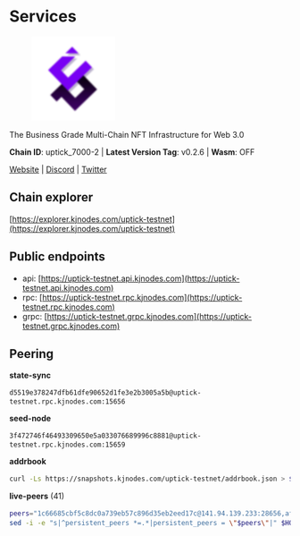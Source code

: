 # Services

<figure><img src="https://raw.githubusercontent.com/kj89/cosmos-images/main/logos/uptick.png" width="150" alt=""><figcaption></figcaption></figure>

The Business Grade Multi-Chain NFT Infrastructure for Web 3.0

**Chain ID**: uptick_7000-2 | **Latest Version Tag**: v0.2.6 | **Wasm**: OFF

[Website](https://uptick.network) | [Discord](https://discord.gg/UzeHS7fu5H) | [Twitter](https://twitter.com/uptickproject)




## Chain explorer
[https://explorer.kjnodes.com/uptick-testnet](https://explorer.kjnodes.com/uptick-testnet)

## Public endpoints

* api: [https://uptick-testnet.api.kjnodes.com](https://uptick-testnet.api.kjnodes.com)
* rpc: [https://uptick-testnet.rpc.kjnodes.com](https://uptick-testnet.rpc.kjnodes.com)
* grpc: [https://uptick-testnet.grpc.kjnodes.com](https://uptick-testnet.grpc.kjnodes.com)

## Peering

**state-sync**

```text
d5519e378247dfb61dfe90652d1fe3e2b3005a5b@uptick-testnet.rpc.kjnodes.com:15656
```

**seed-node**

```text
3f472746f46493309650e5a033076689996c8881@uptick-testnet.rpc.kjnodes.com:15659
```

**addrbook**
```bash
curl -Ls https://snapshots.kjnodes.com/uptick-testnet/addrbook.json > $HOME/.uptickd/config/addrbook.json
```

**live-peers** (41)
```bash
peers="1c66685cbf5c8dc0a739eb57c896d35eb2eed17c@141.94.139.233:28656,af5262526a0800a29a0a7194e1488a9fa62d0005@195.3.223.208:26656,0afb5ce897e69eec34fb32bf87f4a2f93f79e0b3@65.109.65.210:30656,639831661a14e798a3928eb3abc0a6329a172e9c@65.109.112.178:28656,dedd92019e364182bc24e7d4052fd7cefa94a976@65.108.200.60:20656,b9d3fe835ded0b93c39befad43fb3c4964ae740f@91.195.101.100:26656,e24bde7fe207160442fe6b93ee376a739def5757@51.222.248.153:26656,49c86b1fdc3f99ac3108904aef4f64297f3f1415@209.222.97.81:26656,45f58ce671967a10933ea3e2279be03f0ebcb42c@85.114.134.219:16656,57876cfa3a101068885f302df69ff5556720af3b@154.26.137.198:36656,11995495f726f4e4c2ab74862fdb30e87c167448@65.108.195.235:27656,b483acbcae7ccd1244f588144245e9d1124c3de5@88.99.56.200:26666,5739ae6fab71ec95fb3112f4d1ea2845782fa9f7@54.92.137.6:26656,94734f927b16ff91f5e45875396295d6173ca918@74.50.70.118:11574,7dace139a0389ca95c5eda64ddf19a01e6d60d02@95.214.52.206:26656,878101ab9ad2402bfd700a3da58223778461c753@185.245.182.152:26656,b14b4e3a46180eccf00d816aed5338db925e2237@185.225.191.149:26656,7840c994f5d84bf114ebb10ba704ded1c1bd12fd@65.109.112.20:11054,5279dd29f49dc5b0b27802af0d475294144c8e6f@65.109.6.21:26656,1cc42ab449f3e3877d8f69ad78182cf9e07c2475@75.119.159.159:29656,a489dcbd4c5b7ef20d77c51dba217e85c631f463@65.108.105.48:20456,a818920590d15226a206ec4c73b1c5c20c56a435@65.21.134.202:26666,df947c97569978a76c2e9ce2e6bb87a3da64e8e0@199.175.98.112:26656,40a93c4be9e2dcb155d60e174c0e00d6808283e7@65.109.52.56:26656,61fc7df6cfcbe1403405a8ffe5b48f9b6ee75f28@213.136.86.80:46656,1da3e7446d53cdfc7f7170f7976b08964ec9b9f4@65.108.76.44:11693,5badbf826e75a2afc216023dd2e7b8ad0eeb9fa6@136.243.88.91:7060,9fda526bd693e6b35a877a087f0061d4f20a7fba@65.108.108.52:20656,e9fee55fdf6668e4e04927cdd85bbbbc9e9e43b1@209.145.62.101:26656,1266d32b49d7472934028ed09454ebae1c7ce09e@65.108.71.80:26656,b1f4cbece3a83ea55ba28a50281eaa3af9119cd4@65.21.129.95:21256,a3b3712dfd366c5c39f6a6b3265c88c4166da86a@161.97.93.245:26661,52cdb51fe8692dea11de23b8c97c9d947a6eb1c2@51.222.44.116:10656,f58fd7ff25183e7e0dc3c35e667641129a8bc2cd@144.76.27.79:26656,d5519e378247dfb61dfe90652d1fe3e2b3005a5b@65.109.68.190:15656,962d620d21ce5caba3e765501dd9b309cfac234f@78.31.64.11:26356,0aee682fb3453170737149203e5c23d2e0c46058@142.132.253.112:15656,34d28eeb7be1b245fd64ba2df4cdf62b5eb60dd3@202.61.240.155:30001,2298edffe9306e4d9370233c1d29dab567829095@144.91.78.28:26656,70c19420bb2d40c5a6c3466c69ead6e0877b9cc7@45.85.250.108:26656,2c952455a0e425081b54855091ab84c1fe73c4bc@65.108.231.124:10656"
sed -i -e "s|^persistent_peers *=.*|persistent_peers = \"$peers\"|" $HOME/.uptickd/config/config.toml
```
